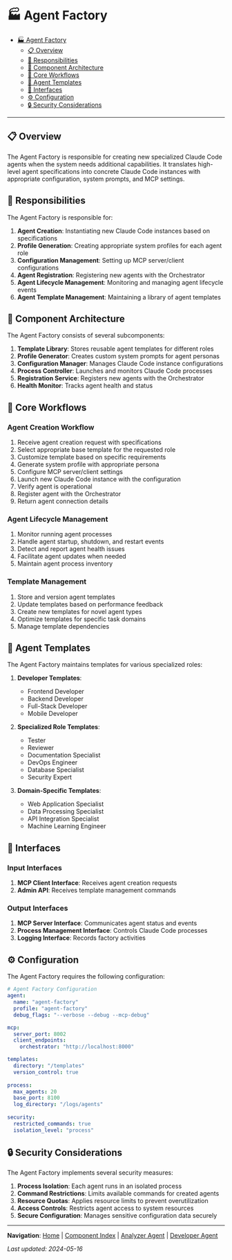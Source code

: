 # 🏭 Agent Factory

<!-- 📑 TABLE OF CONTENTS -->
- [🏭 Agent Factory](#-agent-factory)
  - [📋 Overview](#-overview)
  - [🔑 Responsibilities](#-responsibilities)
  - [🧩 Component Architecture](#-component-architecture)
  - [🔄 Core Workflows](#-core-workflows)
  - [👤 Agent Templates](#-agent-templates)
  - [🔌 Interfaces](#-interfaces)
  - [⚙️ Configuration](#️-configuration)
  - [🔒 Security Considerations](#-security-considerations)

---

## 📋 Overview

The Agent Factory is responsible for creating new specialized Claude Code agents when the system needs additional capabilities. It translates high-level agent specifications into concrete Claude Code instances with appropriate configuration, system prompts, and MCP settings.

## 🔑 Responsibilities

The Agent Factory is responsible for:

1. **Agent Creation**: Instantiating new Claude Code instances based on specifications
2. **Profile Generation**: Creating appropriate system profiles for each agent role
3. **Configuration Management**: Setting up MCP server/client configurations
4. **Agent Registration**: Registering new agents with the Orchestrator
5. **Agent Lifecycle Management**: Monitoring and managing agent lifecycle events
6. **Agent Template Management**: Maintaining a library of agent templates

## 🧩 Component Architecture

The Agent Factory consists of several subcomponents:

1. **Template Library**: Stores reusable agent templates for different roles
2. **Profile Generator**: Creates custom system prompts for agent personas
3. **Configuration Manager**: Manages Claude Code instance configurations
4. **Process Controller**: Launches and monitors Claude Code processes
5. **Registration Service**: Registers new agents with the Orchestrator
6. **Health Monitor**: Tracks agent health and status

## 🔄 Core Workflows

### Agent Creation Workflow
1. Receive agent creation request with specifications
2. Select appropriate base template for the requested role
3. Customize template based on specific requirements
4. Generate system profile with appropriate persona
5. Configure MCP server/client settings
6. Launch new Claude Code instance with the configuration
7. Verify agent is operational
8. Register agent with the Orchestrator
9. Return agent connection details

### Agent Lifecycle Management
1. Monitor running agent processes
2. Handle agent startup, shutdown, and restart events
3. Detect and report agent health issues
4. Facilitate agent updates when needed
5. Maintain agent process inventory

### Template Management
1. Store and version agent templates
2. Update templates based on performance feedback
3. Create new templates for novel agent types
4. Optimize templates for specific task domains
5. Manage template dependencies

## 👤 Agent Templates

The Agent Factory maintains templates for various specialized roles:

1. **Developer Templates**:
   - Frontend Developer
   - Backend Developer
   - Full-Stack Developer
   - Mobile Developer

2. **Specialized Role Templates**:
   - Tester
   - Reviewer
   - Documentation Specialist
   - DevOps Engineer
   - Database Specialist
   - Security Expert

3. **Domain-Specific Templates**:
   - Web Application Specialist
   - Data Processing Specialist
   - API Integration Specialist
   - Machine Learning Engineer

## 🔌 Interfaces

### Input Interfaces
1. **MCP Client Interface**: Receives agent creation requests
2. **Admin API**: Receives template management commands

### Output Interfaces
1. **MCP Server Interface**: Communicates agent status and events
2. **Process Management Interface**: Controls Claude Code processes
3. **Logging Interface**: Records factory activities

## ⚙️ Configuration

The Agent Factory requires the following configuration:

```yaml
# Agent Factory Configuration
agent:
  name: "agent-factory"
  profile: "agent-factory"
  debug_flags: "--verbose --debug --mcp-debug"

mcp:
  server_port: 8002
  client_endpoints:
    orchestrator: "http://localhost:8000"

templates:
  directory: "/templates"
  version_control: true
  
process:
  max_agents: 20
  base_port: 8100
  log_directory: "/logs/agents"
  
security:
  restricted_commands: true
  isolation_level: "process"
```

## 🔒 Security Considerations

The Agent Factory implements several security measures:

1. **Process Isolation**: Each agent runs in an isolated process
2. **Command Restrictions**: Limits available commands for created agents
3. **Resource Quotas**: Applies resource limits to prevent overutilization
4. **Access Controls**: Restricts agent access to system resources
5. **Secure Configuration**: Manages sensitive configuration data securely

---

<!-- 🧭 NAVIGATION -->
**Navigation**: [Home](../README.md) | [Component Index](./README.md) | [Analyzer Agent](./analyzer.md) | [Developer Agent](./developer.md)

*Last updated: 2024-05-16*